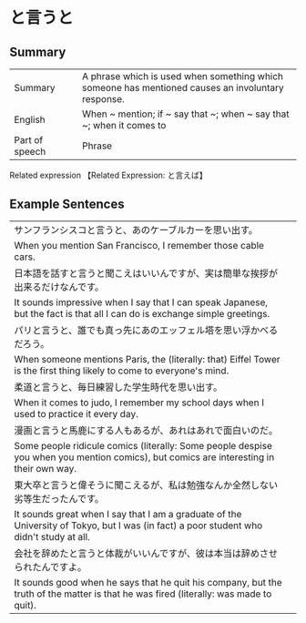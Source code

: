 # と言うと

## Summary

<table><tr>   <td>Summary<td>   <td>A phrase which is used when something which someone has mentioned causes an involuntary response.</td><tr><tr>   <td>English<td>   <td>When ~ mention; if ~ say that ~; when ~ say that ~; when it comes to</td><tr><tr>   <td>Part of speech<td>   <td>Phrase</td><tr></table><tr>   <td>Related expression<td>   <td>【Related Expression: と言えば】</td><tr></table></table>

## Example Sentences

<table><tr><td>サンフランシスコと言うと、あのケーブルカーを思い出す。<td><tr><tr><td>When you mention San Francisco, I remember those cable cars.<td><tr><tr><td>日本語を話すと言うと聞こえはいいんですが、実は簡単な挨拶が出来るだけなんです。<td><tr><tr><td>It sounds impressive when I say that I can speak Japanese, but the fact is that all I can do is exchange simple greetings.<td><tr><tr><td>パリと言うと、誰でも真っ先にあのエッフェル塔を思い浮かべるだろう。<td><tr><tr><td>When someone mentions Paris, the (literally: that) Eiffel Tower is the first thing likely to come to everyone's mind.<td><tr><tr><td>柔道と言うと、毎日練習した学生時代を思い出す。<td><tr><tr><td>When it comes to judo, I remember my school days when I used to practice it every day.<td><tr><tr><td>漫画と言うと馬鹿にする人もあるが、あれはあれで面白いのだ。<td><tr><tr><td>Some people ridicule comics (literally: Some people despise you when you mention comics), but comics are interesting in their own way.<td><tr><tr><td>東大卒と言うと偉そうに聞こえるが、私は勉強なんか全然しない劣等生だったんです。<td><tr><tr><td>It sounds great when I say that I am a graduate of the University of Tokyo, but I was (in fact) a poor student who didn't study at all.<td><tr><tr><td>会社を辞めたと言うと体裁がいいんですが、彼は本当は辞めさせられたんですよ。<td><tr><tr><td>It sounds good when he says that he quit his company, but the truth of the matter is that he was fired (literally: was made to quit).<td><tr></table>

